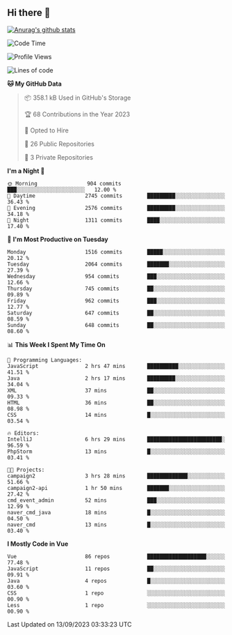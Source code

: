 ## Hi there 👋

[![Anurag's github stats](https://github-readme-stats.vercel.app/api?username=Songwonseok)](https://github.com/anuraghazra/github-readme-stats)



<!--START_SECTION:waka-->
![Code Time](http://img.shields.io/badge/Code%20Time-2%2C507%20hrs%207%20mins-blue)

![Profile Views](http://img.shields.io/badge/Profile%20Views-0-blue)

![Lines of code](https://img.shields.io/badge/From%20Hello%20World%20I%27ve%20Written-35.0%20million%20lines%20of%20code-blue)

**🐱 My GitHub Data** 

> 📦 358.1 kB Used in GitHub's Storage 
 > 
> 🏆 68 Contributions in the Year 2023
 > 
> 💼 Opted to Hire
 > 
> 📜 26 Public Repositories 
 > 
> 🔑 3 Private Repositories 
 > 
**I'm a Night 🦉** 

```text
🌞 Morning                904 commits         ███░░░░░░░░░░░░░░░░░░░░░░   12.00 % 
🌆 Daytime                2745 commits        █████████░░░░░░░░░░░░░░░░   36.43 % 
🌃 Evening                2576 commits        █████████░░░░░░░░░░░░░░░░   34.18 % 
🌙 Night                  1311 commits        ████░░░░░░░░░░░░░░░░░░░░░   17.40 % 
```
📅 **I'm Most Productive on Tuesday** 

```text
Monday                   1516 commits        █████░░░░░░░░░░░░░░░░░░░░   20.12 % 
Tuesday                  2064 commits        ███████░░░░░░░░░░░░░░░░░░   27.39 % 
Wednesday                954 commits         ███░░░░░░░░░░░░░░░░░░░░░░   12.66 % 
Thursday                 745 commits         ██░░░░░░░░░░░░░░░░░░░░░░░   09.89 % 
Friday                   962 commits         ███░░░░░░░░░░░░░░░░░░░░░░   12.77 % 
Saturday                 647 commits         ██░░░░░░░░░░░░░░░░░░░░░░░   08.59 % 
Sunday                   648 commits         ██░░░░░░░░░░░░░░░░░░░░░░░   08.60 % 
```


📊 **This Week I Spent My Time On** 

```text
💬 Programming Languages: 
JavaScript               2 hrs 47 mins       ██████████░░░░░░░░░░░░░░░   41.51 % 
Java                     2 hrs 17 mins       █████████░░░░░░░░░░░░░░░░   34.04 % 
XML                      37 mins             ██░░░░░░░░░░░░░░░░░░░░░░░   09.33 % 
HTML                     36 mins             ██░░░░░░░░░░░░░░░░░░░░░░░   08.98 % 
CSS                      14 mins             █░░░░░░░░░░░░░░░░░░░░░░░░   03.54 % 

🔥 Editors: 
IntelliJ                 6 hrs 29 mins       ████████████████████████░   96.59 % 
PhpStorm                 13 mins             █░░░░░░░░░░░░░░░░░░░░░░░░   03.41 % 

🐱‍💻 Projects: 
campaign2                3 hrs 28 mins       █████████████░░░░░░░░░░░░   51.66 % 
campaign2-api            1 hr 50 mins        ███████░░░░░░░░░░░░░░░░░░   27.42 % 
cmd_event_admin          52 mins             ███░░░░░░░░░░░░░░░░░░░░░░   12.99 % 
naver_cmd_java           18 mins             █░░░░░░░░░░░░░░░░░░░░░░░░   04.50 % 
naver_cmd                13 mins             █░░░░░░░░░░░░░░░░░░░░░░░░   03.40 % 
```

**I Mostly Code in Vue** 

```text
Vue                      86 repos            ███████████████████░░░░░░   77.48 % 
JavaScript               11 repos            ██░░░░░░░░░░░░░░░░░░░░░░░   09.91 % 
Java                     4 repos             █░░░░░░░░░░░░░░░░░░░░░░░░   03.60 % 
CSS                      1 repo              ░░░░░░░░░░░░░░░░░░░░░░░░░   00.90 % 
Less                     1 repo              ░░░░░░░░░░░░░░░░░░░░░░░░░   00.90 % 
```




 Last Updated on 13/09/2023 03:33:23 UTC
<!--END_SECTION:waka-->
